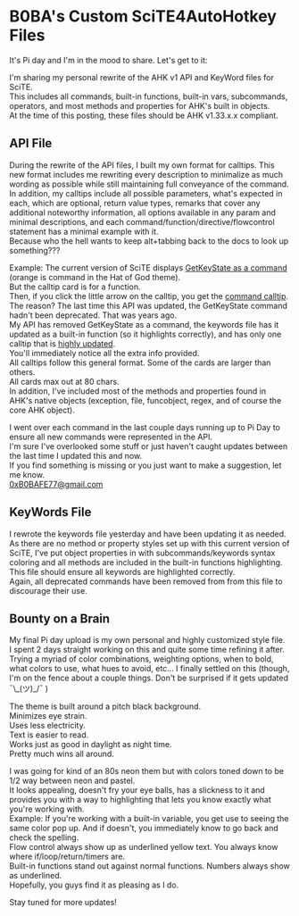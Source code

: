 
# B0BA's Custom SciTE4AutoHotkey Files

It's Pi day and I'm in the mood to share. Let's get to it:

I'm sharing my personal rewrite of the AHK v1 API and KeyWord files for SciTE.  
This includes all commands, built-in functions, built-in vars, subcommands, operators, and most methods and properties for AHK's built in objects.  
At the time of this posting, these files should be AHK v1.33.x.x compliant.  

## API File
During the rewrite of the API files, I built my own format for calltips. This new format includes me rewriting every description to minimalize as much wording as possible while still maintaining full conveyance of the command.  
In addition, my calltips include all possible parameters, what's expected in each, which are optional, return value types, remarks that cover any additional noteworthy information, all options available in any param and minimal descriptions, and each command/function/directive/flowcontrol statement has a minimal example with it.  
Because who the hell wants to keep alt+tabbing back to the docs to look up something???

Example: The current version of SciTE displays [GetKeyState as a command](https://i.imgur.com/aWgDNVf.png) (orange is command in the Hat of God theme).  
But the calltip card is for a function.  
Then, if you click the little arrow on the calltip, you get the [command calltip](https://i.imgur.com/ujaLVd0.png).  
The reason? The last time this API was updated, the GetKeyState command hadn't been deprecated. That was years ago.  
My API has removed GetKeyState as a command, the keywords file has it updated as a built-in function (so it highlights correctly), and has only one calltip that is [highly updated](https://i.imgur.com/hCafNOl.png).  
You'll immediately notice all the extra info provided.  
All calltips follow this general format. Some of the cards are larger than others.  
All cards max out at 80 chars.  
In addition, I've included most of the methods and properties found in AHK's native objects (exception, file, funcobject, regex, and of course the core AHK object).  

I went over each command in the last couple days running up to Pi Day to ensure all new commands were represented in the API.  
I'm sure I've overlooked some stuff or just haven't caught updates between the last time I updated this and now.  
If you find something is missing or you just want to make a suggestion, let me know.  
0xB0BAFE77@gmail.com  

## KeyWords File
I rewrote the keywords file yesterday and have been updating it as needed.  
As there are no method or property styles set up with this current version of SciTE, I've put object properties in with subcommands/keywords syntax coloring and all methods are included in the built-in functions highlighting.  
This file should ensure all keywords are highlighted correctly.  
Again, all deprecated commands have been removed from from this file to discourage their use. 

## Bounty on a Brain
My final Pi day upload is my own personal and highly customized style file.  
I spent 2 days straight working on this and quite some time refining it after. Trying a myriad of color combinations, weighting options, when to bold, what colors to use, what hues to avoid, etc...
I finally settled on this (though, I'm on the fence about a couple things. Don't be surprised if it gets updated ¯\\\_(ツ)\_/¯ )  

The theme is built around a pitch black background.  
Minimizes eye strain.  
Uses less electricity.  
Text is easier to read.  
Works just as good in daylight as night time.  
Pretty much wins all around.  

I was going for kind of an 80s neon them but with colors toned down to be 1/2 way between neon and pastel.  
It looks appealing, doesn't fry your eye balls, has a slickness to it and provides you with a way to highlighting that lets you know exactly what you're working with.  
Example: If you're working with a built-in variable, you get use to seeing the same color pop up. And if doesn't, you immediately know to go back and check the spelling.  
Flow control always show up as underlined yellow text. You always know where if/loop/return/timers are.  
Built-in functions stand out against normal functions. Numbers always show as underlined.  
Hopefully, you guys find it as pleasing as I do.

Stay tuned for more updates!
